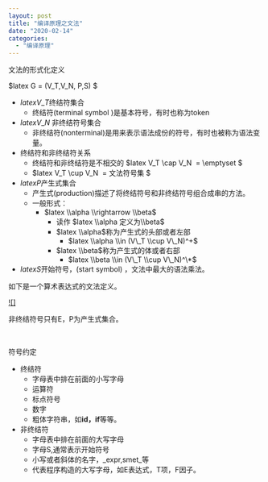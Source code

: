 ```yaml
---
layout: post
title: "编译原理之文法"
date: "2020-02-14"
categories: 
  - "编译原理"
---
```


文法的形式化定义

$latex G = (V\_T,V\_N, P,S) $

- $latex V\_T$终结符集合
    - 终结符(terminal symbol )是基本符号，有时也称为token
- $latex V\_N$ 非终结符号集合
    - 非终结符(nonterminal)是用来表示语法成份的符号，有时也被称为语法变量。
- 终结符和非终结符关系
    - 终结符和非终结符是不相交的 $latex V\_T \\cap V\_N  = \\emptyset $
    - $latex V\_T \\cup V\_N  = 文法符号集 $
- $latex P$产生式集合
    - 产生式(production)描述了将终结符号和非终结符号组合成串的方法。
    - 一般形式：
        - $latex \\alpha \\rightarrow \\beta$
            - 读作 $latex \\alpha 定义为\\beta$
            - $latex \\alpha$称为产生式的头部或者左部
                - $latex \\alpha \\in (V\_T \\cup V\_N)^+$
            - $latex \\beta$称为产生式的体或者右部
                - $latex \\beta \\in (V\_T \\cup V\_N)^\*$
- $latex S$开始符号，(start symbol) ，文法中最大的语法乘法。

如下是一个算术表达式的文法定义。

[![]](http://127.0.0.1/?attachment_id=3004)

非终结符号只有E，P为产生式集合。

 

符号约定

- 终结符
    - 字母表中排在前面的小写字母
    - 运算符
    - 标点符号
    - 数字
    - 粗体字符串，如**id，if**等等。
- 非终结符
    - 字母表中排在前面的大写字母
    - 字母S,通常表示开始符号
    - 小写或者斜体的名字，_expr,smet_等
    - 代表程序构造的大写字母，如E表达式，T项，F因子。
